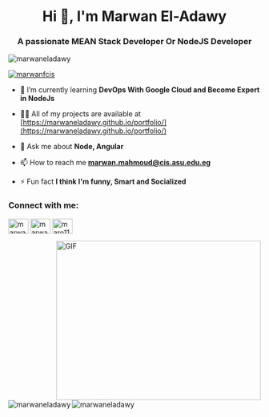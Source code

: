 <h1 align="center">Hi 👋, I'm Marwan El-Adawy</h1>
<h3 align="center">A passionate MEAN Stack Developer Or NodeJS Developer</h3>

<p align="left"> <img src="https://komarev.com/ghpvc/?username=marwaneladawy&label=Profile%20views&color=0e75b6&style=flat" alt="marwaneladawy" /> </p>

<p align="left"> <a href="https://twitter.com/marwanfcis" target="blank"><img src="https://img.shields.io/twitter/follow/marwanfcis?logo=twitter&style=for-the-badge" alt="marwanfcis" /></a> </p>

- 🌱 I’m currently learning **DevOps With Google Cloud and Become Expert in NodeJs**

- 👨‍💻 All of my projects are available at [https://marwaneladawy.github.io/portfolio/](https://marwaneladawy.github.io/portfolio/)

- 💬 Ask me about **Node, Angular**

- 📫 How to reach me **marwan.mahmoud@cis.asu.edu.eg**

- ⚡ Fun fact **I think I'm funny, Smart and Socialized**

<h3 align="left">Connect with me:</h3>
<p align="left">
<a href="https://twitter.com/marwanfcis" target="blank"><img align="center" src="https://cdn.jsdelivr.net/npm/simple-icons@3.0.1/icons/twitter.svg" alt="marwanfcis" height="30" width="40" /></a>
<a href="https://linkedin.com/in/marwan-el-adawy" target="blank"><img align="center" src="https://cdn.jsdelivr.net/npm/simple-icons@3.0.1/icons/linkedin.svg" alt="marwan-el-adawy" height="30" width="40" /></a>
<a href="https://fb.com/maro1100" target="blank"><img align="center" src="https://cdn.jsdelivr.net/npm/simple-icons@3.0.1/icons/facebook.svg" alt="maro1100" height="30" width="40" /></a>
</p>

<img align="right" alt="GIF" src="https://github.com/Gapur/Gapur/blob/master/coding.gif?raw=true" width="408" height="318" />





<p><img align="left" src="https://github-readme-stats.vercel.app/api/top-langs?username=marwaneladawy&show_icons=true&theme=onedark&locale=en&layout=compact" alt="marwaneladawy" /></p>

<p>&nbsp;<img align="center" src="https://github-readme-stats.vercel.app/api?username=marwaneladawy&show_icons=true&theme=dark&locale=en" alt="marwaneladawy" /></p>

